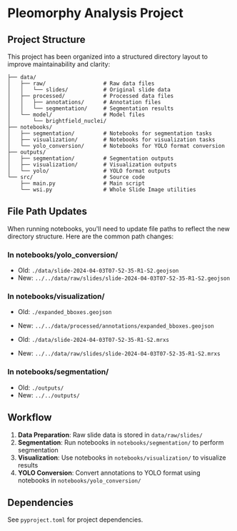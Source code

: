 # Pleomorphy Analysis Project

## Project Structure

This project has been organized into a structured directory layout to improve maintainability and clarity:

```
├── data/
│   ├── raw/                  # Raw data files
│   │   └── slides/           # Original slide data
│   ├── processed/            # Processed data files
│   │   ├── annotations/      # Annotation files
│   │   └── segmentation/     # Segmentation results
│   └── model/                # Model files
│       └── brightfield_nuclei/
├── notebooks/
│   ├── segmentation/         # Notebooks for segmentation tasks
│   ├── visualization/        # Notebooks for visualization tasks
│   └── yolo_conversion/      # Notebooks for YOLO format conversion
├── outputs/
│   ├── segmentation/         # Segmentation outputs
│   ├── visualization/        # Visualization outputs
│   └── yolo/                 # YOLO format outputs
└── src/                      # Source code
    ├── main.py               # Main script
    └── wsi.py                # Whole Slide Image utilities
```

## File Path Updates

When running notebooks, you'll need to update file paths to reflect the new directory structure. Here are the common path changes:

### In notebooks/yolo_conversion/

- Old: `./data/slide-2024-04-03T07-52-35-R1-S2.geojson`
- New: `../../data/raw/slides/slide-2024-04-03T07-52-35-R1-S2.geojson`

### In notebooks/visualization/

- Old: `./expanded_bboxes.geojson`
- New: `../../data/processed/annotations/expanded_bboxes.geojson`

- Old: `./data/slide-2024-04-03T07-52-35-R1-S2.mrxs`
- New: `../../data/raw/slides/slide-2024-04-03T07-52-35-R1-S2.mrxs`

### In notebooks/segmentation/

- Old: `./outputs/`
- New: `../../outputs/`

## Workflow

1. **Data Preparation**: Raw slide data is stored in `data/raw/slides/`
2. **Segmentation**: Run notebooks in `notebooks/segmentation/` to perform segmentation
3. **Visualization**: Use notebooks in `notebooks/visualization/` to visualize results
4. **YOLO Conversion**: Convert annotations to YOLO format using notebooks in `notebooks/yolo_conversion/`

## Dependencies

See `pyproject.toml` for project dependencies.